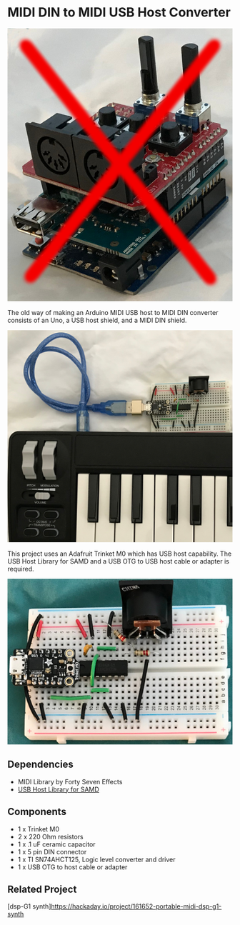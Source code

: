 # MIDI DIN to MIDI USB Host Converter

![Image of Uno, USB Host Shield, and DIN Shield](./images/unouhsdin.jpg)

The old way of making an Arduino MIDI USB host to MIDI DIN converter consists
of an Uno, a USB host shield, and a MIDI DIN shield.

![Image of MIDI DIN to MIDI USB Host converter](./images/midiuartusbhkbd.jpg)

This project uses an Adafruit Trinket M0 which has USB host capability. The USB
Host Library for SAMD and a USB OTG to USB host cable or adapter is required.

![Image of MIDI DIN to MIDI USB Host converter](./images/midiuartusbh.jpg)

## Dependencies

* MIDI Library by Forty Seven Effects
* [USB Host Library for SAMD](https://github.com/gdsports/USB_Host_Library_SAMD)

## Components

* 1 x Trinket M0
* 2 x 220 Ohm resistors
* 1 x .1 uF ceramic capacitor
* 1 x 5 pin DIN connector
* 1 x TI SN74AHCT125, Logic level converter and driver
* 1 x USB OTG to host cable or adapter

## Related Project

[dsp-G1 synth]https://hackaday.io/project/161652-portable-midi-dsp-g1-synth

